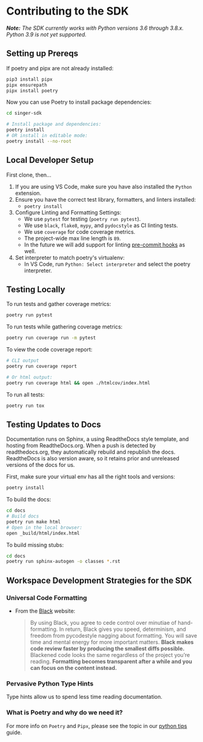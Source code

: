 # Contributing to the SDK

_**Note:** The SDK currently works with Python versions 3.6 through 3.8.x. Python 3.9 is not yet supported._

## Setting up Prereqs

If poetry and pipx are not already installed:

```bash
pip3 install pipx
pipx ensurepath
pipx install poetry
```

Now you can use Poetry to install package dependencies:

```bash
cd singer-sdk
```

```bash
# Install package and dependencies:
poetry install
# OR install in editable mode:
poetry install --no-root
```

## Local Developer Setup

First clone, then...

1. If you are using VS Code, make sure you have also installed the `Python` extension.
2. Ensure you have the correct test library, formatters, and linters installed:
    - `poetry install`
3. Configure Linting and Formatting Settings:
    - We use `pytest` for testing (`poetry run pytest`).
    - We use `black`, `flake8`, `mypy`, and `pydocstyle` as CI linting tests.
    - We use `coverage` for code coverage metrics.
    - The project-wide max line length is `89`.
    - In the future we will add support for linting
      [pre-commit hooks](https://gitlab.com/meltano/singer-sdk/-/issues/12) as well.
4. Set interpreter to match poetry's virtualenv:
    - In VS Code, run `Python: Select interpreter` and select the poetry interpreter.

## Testing Locally

To run tests and gather coverage metrics:

```bash
poetry run pytest
```

To run tests while gathering coverage metrics:

```bash
poetry run coverage run -m pytest
```

To view the code coverage report:

```bash
# CLI output
poetry run coverage report

# Or html output:
poetry run coverage html && open ./htmlcov/index.html
```

To run all tests:

```bash
poetry run tox
```

## Testing Updates to Docs

Documentation runs on Sphinx, a using ReadtheDocs style template, and hosting from
ReadtheDocs.org. When a push is detected by readthedocs.org, they automatically rebuild
and republish the docs. ReadtheDocs is also version aware, so it retains prior and unreleased
versions of the docs for us.

First, make sure your virtual env has all the right tools and versions:

```bash
poetry install
```

To build the docs:

```bash
cd docs
# Build docs
poetry run make html
# Open in the local browser:
open _build/html/index.html
```

To build missing stubs:

```bash
cd docs
poetry run sphinx-autogen -o classes *.rst
```

## Workspace Development Strategies for the SDK

### Universal Code Formatting

- From the [Black](https://black.readthedocs.io) website:
    > By using Black, you agree to cede control over minutiae of hand-formatting. In return, Black gives you speed, determinism, and freedom from pycodestyle nagging about formatting. You will save time and mental energy for more important matters. **Black makes code review faster by producing the smallest diffs possible.** Blackened code looks the same regardless of the project you’re reading. **Formatting becomes transparent after a while and you can focus on the content instead.**

### Pervasive Python Type Hints

Type hints allow us to spend less time reading documentation.

### What is Poetry and why do we need it?

For more info on `Poetry` and `Pipx`, please see the topic in our
[python tips](python_tips.md) guide.
